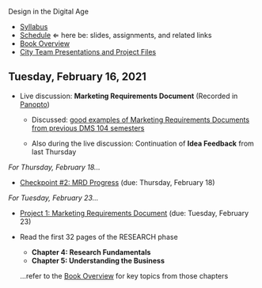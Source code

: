 Design in the Digital Age

- [Syllabus](syllabus.md)
- [Schedule](schedule.md)  &lArr; here be: slides, assignments, and related links
- [Book Overview](book-overview.md)
- [City Team Presentations and Project Files](files.md)

## Tuesday, February 16, 2021

- Live discussion: **Marketing Requirements Document** (Recorded in [Panopto](https://rochester.hosted.panopto.com/Panopto/Pages/Viewer.aspx?id=bac9c95a-781c-4261-a623-acd1013662f3))

  - Discussed: [good examples of Marketing Requirements Documents from previous DMS 104 semesters](files/mrd_previous-semesters/readme.md)

  - Also during the live discussion: Continuation of **Idea Feedback** from last Thursday

*For Thursday, February 18...*

- [Checkpoint #2: MRD Progress](checkpoint02-mrd-progress/instructions.md) (due: Thursday, February 18)

*For Tuesday, February 23...*

- [Project 1: Marketing Requirements Document](project01-mrd/instructions.md) (due: Tuesday, February 23)

- Read the first 32 pages of the RESEARCH phase
  - **Chapter 4: Research Fundamentals** 
  - **Chapter 5: Understanding the Business**

  ...refer to the [Book Overview](book-overview.md) for key topics from those chapters

